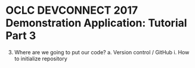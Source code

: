 # OCLC DEVCONNECT 2017 Demonstration Application: Tutorial Part 3

3.	Where are we going to put our code?
a.	Version control / GitHub
i.	How to initialize repository
